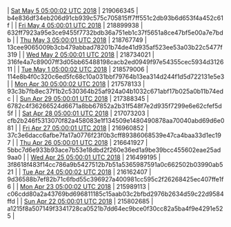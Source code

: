 | [Sat May  5 05:00:02 UTC 2018](https://transfer.sh/MXH0Z/dashninja-dbdump-20180505070002.tar.bz2) | 219066345 | b4e836df34eb206d91cb939c575c705815ff7ff551c2db93b6d653f4a452c61f | 
| [Fri May  4 05:00:01 UTC 2018](https://transfer.sh/HHjS3/dashninja-dbdump-20180504070001.tar.bz2) | 218899938 | 632ff7923a95e3ce9455f7732bdb36a751eb1c37f5651a8ce47bf5e00a7e7bdb | 
| [Thu May  3 05:00:01 UTC 2018](https://transfer.sh/Ssj1/dashninja-dbdump-20180503070001.tar.bz2) | 218767749 | 13cee9065009b3cb479abbad78201b74de41d935af523ee53a03b22c5477f319 | 
| [Wed May  2 05:00:01 UTC 2018](https://transfer.sh/qyXCV/dashninja-dbdump-20180502070001.tar.bz2) | 218734021 | 316fe4a7c89007ff3d05bb65488198cacb2ed0949f97e54355cec5934d312611 | 
| [Tue May  1 05:00:02 UTC 2018](https://transfer.sh/yJVQZ/dashninja-dbdump-20180501070002.tar.bz2) | 218579006 | 114e8b4f0c320c6ed5fc68c10a031bbf79764b13ea314d244f1d5d722131e5e3 | 
| [Mon Apr 30 05:00:02 UTC 2018](https://transfer.sh/mV5zz/dashninja-dbdump-20180430070001.tar.bz2) | 217578133 | 93c3b7fb8ec37f1b2c530364b25af924a04b1032c671abf17b025a0b11b74edc | 
| [Sun Apr 29 05:00:01 UTC 2018](https://transfer.sh/1wGWq/dashninja-dbdump-20180429070001.tar.bz2) | 217388345 | 6782c4f36266524d6671a8bb67852a2b31f548f7e2d935f7299e6e62cfef5d5f | 
| [Sat Apr 28 05:00:01 UTC 2018](https://transfer.sh/kkIX0/dashninja-dbdump-20180428070001.tar.bz2) | 217073203 | cfb2b246f5313070f82a458083e1f134509e1480490878aa70040abd69d6e081 | 
| [Fri Apr 27 05:00:01 UTC 2018](https://transfer.sh/ORdrL/dashninja-dbdump-20180427070001.tar.bz2) | 216960852 | 37c3e6dacc6afbe7fa17a0776f23f0b3cff89386068539e47ca4baa33d1ec197 | 
| [Thu Apr 26 05:00:01 UTC 2018](https://transfer.sh/N9PAS/dashninja-dbdump-20180426070001.tar.bz2) | 216641927 | 5bbc7d6e933b93ace7b53e18dbd2f260e36ed1a9be39bcc455602eae25ad9aa0 | 
| [Wed Apr 25 05:00:01 UTC 2018](https://transfer.sh/3JhzB/dashninja-dbdump-20180425070001.tar.bz2) | 216499195 | 3f8618f483f14cc786a9b5427512b7b51a5365987591a0c662502b03990ab521 | 
| [Tue Apr 24 05:00:02 UTC 2018](https://transfer.sh/36dC0/dashninja-dbdump-20180424070002.tar.bz2) | 216162407 | 9d36588b7ef82b71c6fbd55c396927a400981cc595c2f26268425ec407ffe1f6 | 
| [Mon Apr 23 05:00:02 UTC 2018](https://transfer.sh/6AgLh/dashninja-dbdump-20180423070002.tar.bz2) | 215989113 | c06cdd80a2a43769bd696811185c15aab03c2bfbd2976b2634d59c22d9584ffd | 
| [Sun Apr 22 05:00:01 UTC 2018](https://transfer.sh/rIrNG/dashninja-dbdump-20180422070001.tar.bz2) | 215802685 | a1215f8a507149f3341728ca0521b7dd64ec9bce0f30cc82a5ba4f9e4291e525 | 
